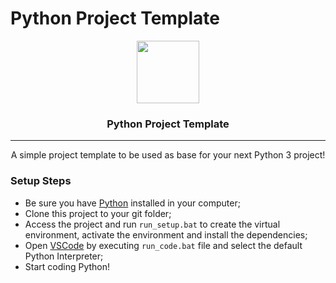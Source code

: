 # Python Project Template

<p align="center">
<img src="https://www.python.org/static/img/python-logo-large.c36dccadd999.png?1576869008" width="100px">
<h3 align="center">Python Project Template</h3>

---

<p align="center">A simple project template to be used as base for your next Python 3 project!</p>
</p>

### Setup Steps
- Be sure you have [Python](https://www.python.org/) installed in your computer;
- Clone this project to your git folder;
- Access the project and run `run_setup.bat` to create the virtual environment, activate the environment and install the dependencies;
- Open [VSCode](https://code.visualstudio.com/) by executing `run_code.bat` file and select the default Python Interpreter;
- Start coding Python!
